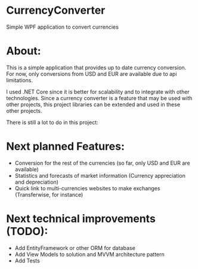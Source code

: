 # CurrencyConverter
Simple WPF application to convert currencies

# About:

This is a simple application that provides up to date currency conversion. For now, only conversions from USD and EUR are available due to api limitations.

I used .NET Core since it is better for scalability and to integrate with other technologies. Since a currency converter is a feature that may be used with other projects, this project libraries can be extended and used in these other projects.

There is still a lot to do in this project:

# Next planned Features:

- Conversion for the rest of the currencies (so far, only USD and EUR are available)
- Statistics and forecasts of market information (Currency appreciation and depreciation)
- Quick link to multi-currencies websites to make exchanges (Transferwise, for instance)

# Next technical improvements (TODO):

- Add EntityFramework or other ORM for database
- Add View Models to solution and MVVM architecture pattern
- Add Tests
